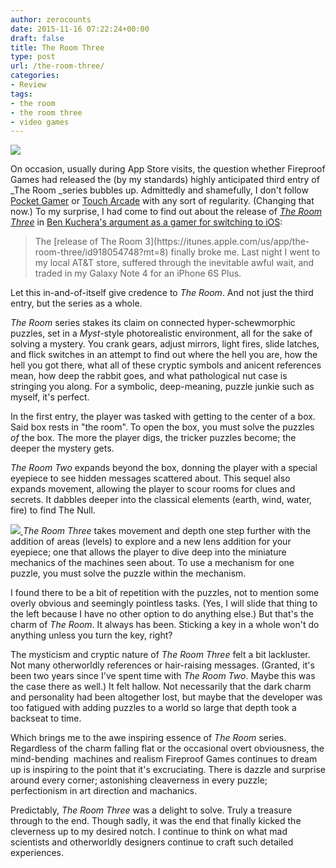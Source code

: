 ```yaml
---
author: zerocounts
date: 2015-11-16 07:22:24+00:00
draft: false
title: The Room Three
type: post
url: /the-room-three/
categories:
- Review
tags:
- the room
- the room three
- video games
---
```


[![](https://www.zerocounts.net/wp-content/uploads/2015/11/IMG_0958.png)
](https://www.zerocounts.net/wp-content/uploads/2015/11/IMG_0958.png)

On occasion, usually during App Store visits, the question whether Fireproof Games had released the (by my standards) highly anticipated third entry of _The Room _series bubbles up. Admittedly and shamefully, I don't follow [Pocket Gamer](http://www.pocketgamer.co.uk) or [Touch Arcade](http://toucharcade.com) with any sort of regularity. (Changing that now.) To my surprise, I had come to find out about the release of _[The Room Three](https://itunes.apple.com/us/app/the-room-three/id918054748?mt=8)_ in [Ben Kuchera's argument as a gamer for switching to iOS](http://www.polygon.com/2015/11/5/9675740/apple-gaming-android-google-late-games):


<blockquote>The [release of The Room 3](https://itunes.apple.com/us/app/the-room-three/id918054748?mt=8) finally broke me. Last night I went to my local AT&T store, suffered through the inevitable awful wait, and traded in my Galaxy Note 4 for an iPhone 6S Plus.</blockquote>


Let this in-and-of-itself give credence to _The Room_. And not just the third entry, but the series as a whole.

_The Room_ series stakes its claim on connected hyper-schewmorphic puzzles, set in a _Myst_-style photorealistic environment, all for the sake of solving a mystery. You crank gears, adjust mirrors, light fires, slide latches, and flick switches in an attempt to find out where the hell you are, how the hell you got there, what all of these cryptic symbols and anicent references mean, how deep the rabbit goes, and what pathological nut case is stringing you along. For a symbolic, deep-meaning, puzzle junkie such as myself, it's perfect.

In the first entry, the player was tasked with getting to the center of a box. Said box rests in "the room". To open the box, you must solve the puzzles _of_ the box. The more the player digs, the tricker puzzles become; the deeper the mystery gets.

_The Room Two_ expands beyond the box, donning the player with a special eyepiece to see hidden messages scattered about. This sequel also expands movement, allowing the player to scour rooms for clues and secrets. It dabbles deeper into the classical elements (earth, wind, water, fire) to find The Null.

[![](https://www.zerocounts.net/wp-content/uploads/2015/11/IMG_0960.png)
](https://www.zerocounts.net/wp-content/uploads/2015/11/IMG_0960.png)
_The Room Three_ takes movement and depth one step further with the addition of areas (levels) to explore and a new lens addition for your eyepiece; one that allows the player to dive deep into the miniature mechanics of the machines seen about. To use a mechanism for one puzzle, you must solve the puzzle within the mechanism.

I found there to be a bit of repetition with the puzzles, not to mention some overly obvious and seemingly pointless tasks. (Yes, I will slide that thing to the left because I have no other option to do anything else.) But that's the charm of _The Room_. It always has been. Sticking a key in a whole won't do anything unless you turn the key, right?

The mysticism and cryptic nature of _The Room Three_ felt a bit lackluster. Not many otherworldly references or hair-raising messages. (Granted, it's been two years since I've spent time with _The Room Two_. Maybe this was the case there as well.) It felt hallow. Not necessarily that the dark charm and personality had been altogether lost, but maybe that the developer was too fatigued with adding puzzles to a world so large that depth took a backseat to time.

Which brings me to the awe inspiring essence of _The Room_ series. Regardless of the charm falling flat or the occasional overt obviousness, the mind-bending  machines and realism Fireproof Games continues to dream up is inspiring to the point that it's excruciating. There is dazzle and surprise around every corner; astonishing cleaverness in every puzzle; perfectionism in art direction and machanics.

Predictably, _The Room Three_ was a delight to solve. Truly a treasure through to the end. Though sadly, it was the end that finally kicked the cleverness up to my desired notch. I continue to think on what mad scientists and otherworldly designers continue to craft such detailed experiences.
